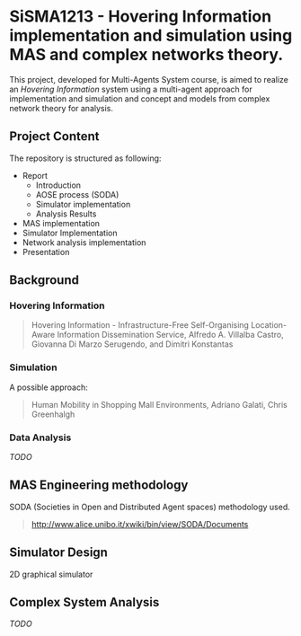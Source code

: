 # SiSMA1213 - Hovering Information implementation and simulation using MAS and complex networks theory.

This project, developed for Multi-Agents System course, is aimed to
realize an *Hovering Information* system using a multi-agent approach
for implementation and simulation and concept and models from complex
network theory for analysis.

## Project Content

The repository is structured as following:

* Report
	* Introduction
	* AOSE process (SODA)
	* Simulator implementation
	* Analysis Results
* MAS implementation
* Simulator Implementation
* Network analysis implementation
* Presentation

## Background
### Hovering Information

> Hovering Information - Infrastructure-Free Self-Organising Location-Aware Information Dissemination Service, Alfredo A. Villalba Castro, Giovanna Di Marzo Serugendo, and Dimitri Konstantas

### Simulation

A possible approach:

> Human Mobility in Shopping Mall Environments, Adriano Galati, Chris Greenhalgh

### Data Analysis

*TODO*

## MAS Engineering methodology

SODA (Societies in Open and Distributed Agent spaces) methodology used.

> http://www.alice.unibo.it/xwiki/bin/view/SODA/Documents

## Simulator Design

2D graphical simulator

## Complex System Analysis

*TODO*

